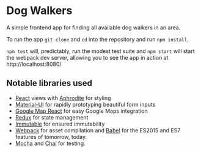 # Dog Walkers

A simple frontend app for finding all available dog walkers in an area.

To run the app `git clone` and `cd` into the repository and run `npm install`.

`npm test` will, predictably, run the modest test suite and `npm start` will start the webpack dev server, allowing you to see the app in action at http://localhost:8080/

## Notable libraries used

- [React] views with [Aphrodite] for styling
- [Material-UI] for rapidly prototyping beautiful form inputs
- [Google Map React] for easy Google Maps integration
- [Redux] for state management
- [Immutable] for ensured immutability
- [Webpack] for asset compilation and [Babel] for the ES2015 and ES7 features of tomorrow, today.
- [Mocha] and [Chai] for testing.

[React]: https://facebook.github.io/react/ "Fast and efficient views"
[Aphrodite]: https://github.com/Khan/aphrodite "It's inline styles, but they work!"
[Material-UI]: http://www.material-ui.com/#/ "A Set of React Components that Implement Google's Material Design"
[Google Map React]: https://github.com/istarkov/google-map-react "Universal Google Map React component"
[Redux]: https://github.com/reactjs/redux "Predictable state container for JavaScript apps"
[Immutable]: https://facebook.github.io/immutable-js/ "Immutable collections for JavaScript"
[Webpack]: https://webpack.github.io/ "Everybody's new favourite module bundler"
[Babel]: https://babeljs.io/ "It transforms your JavaScript"
[Mocha]: https://mochajs.org/ "Feature-rich JavaScript test framework"
[Chai]: http://chaijs.com/ "BDD / TDD assertion library"
